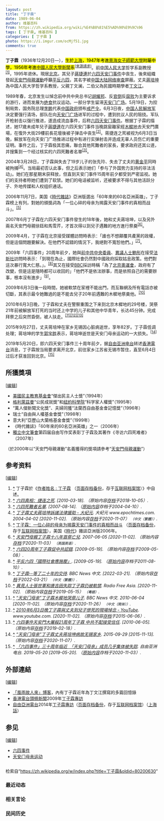 ```yaml
---
layout: post
title: "丁子霖"
date: 1989-06-04
author: 维基百科
from: https://zh.wikipedia.org/wiki/%E4%B8%81%E5%AD%90%E9%9C%96
tags: [ 丁子霖, 维基百科 ]
categories: [ 丁子霖 ]
photo: https://i.imgur.com/ocMjf51.jpg
comments: true
---
```

<div class="mw-content-ltr mw-parser-output" lang="zh" dir="ltr"><style data-mw-deduplicate="TemplateStyles:r83732972">.mw-parser-output .ambox{border:1px solid #a2a9b1;border-left:10px solid #36c;background-color:#fbfbfb;box-sizing:border-box}.mw-parser-output .ambox+link+.ambox,.mw-parser-output .ambox+link+style+.ambox,.mw-parser-output .ambox+link+link+.ambox,.mw-parser-output .ambox+.mw-empty-elt+link+.ambox,.mw-parser-output .ambox+.mw-empty-elt+link+style+.ambox,.mw-parser-output .ambox+.mw-empty-elt+link+link+.ambox{margin-top:-1px}html body.mediawiki .mw-parser-output .ambox.mbox-small-left{margin:4px 1em 4px 0;overflow:hidden;width:238px;border-collapse:collapse;font-size:88%;line-height:1.25em}.mw-parser-output .ambox-speedy{border-left:10px solid #b32424;background-color:#fee7e6}.mw-parser-output .ambox-delete{border-left:10px solid #b32424}.mw-parser-output .ambox-content{border-left:10px solid #f28500}.mw-parser-output .ambox-style{border-left:10px solid #fc3}.mw-parser-output .ambox-move{border-left:10px solid #9932cc}.mw-parser-output .ambox-protection{border-left:10px solid #a2a9b1}.mw-parser-output .ambox .mbox-text{border:none;padding:0.25em 0.5em;width:100%}.mw-parser-output .ambox .mbox-image{border:none;padding:2px 0 2px 0.5em;text-align:center}.mw-parser-output .ambox .mbox-imageright{border:none;padding:2px 0.5em 2px 0;text-align:center}.mw-parser-output .ambox .mbox-empty-cell{border:none;padding:0;width:1px}.mw-parser-output .ambox .mbox-image-div{width:52px}html.client-js body.skin-minerva .mw-parser-output .mbox-text-span{margin-left:23px!important}@media(min-width:720px){.mw-parser-output .ambox{margin:0 10%}}@media screen{html.skin-theme-clientpref-night .mw-parser-output .ambox{border-left-color:#36c!important}html.skin-theme-clientpref-night .mw-parser-output .ambox-speedy,html.skin-theme-clientpref-night .mw-parser-output .ambox-delete{border-left-color:#b32424!important}html.skin-theme-clientpref-night .mw-parser-output .ambox-speedy{background-color:#300!important}html.skin-theme-clientpref-night .mw-parser-output .ambox-content{border-left-color:#f28500!important}html.skin-theme-clientpref-night .mw-parser-output .ambox-style{border-left-color:#fc3!important}html.skin-theme-clientpref-night .mw-parser-output .ambox-move{border-left-color:#9932cc!important}html.skin-theme-clientpref-night .mw-parser-output .ambox-protection{border-left-color:#a2a9b1!important}}@media screen and (prefers-color-scheme:dark){html.skin-theme-clientpref-os .mw-parser-output .ambox{border-left-color:#36c!important}html.skin-theme-clientpref-os .mw-parser-output .ambox-speedy,html.skin-theme-clientpref-os .mw-parser-output .ambox-delete{border-left-color:#b32424!important}html.skin-theme-clientpref-os .mw-parser-output .ambox-speedy{background-color:#300!important}html.skin-theme-clientpref-os .mw-parser-output .ambox-content{border-left-color:#f28500!important}html.skin-theme-clientpref-os .mw-parser-output .ambox-style{border-left-color:#fc3!important}html.skin-theme-clientpref-os .mw-parser-output .ambox-move{border-left-color:#9932cc!important}html.skin-theme-clientpref-os .mw-parser-output .ambox-protection{border-left-color:#a2a9b1!important}}</style>
<style data-mw-deduplicate="TemplateStyles:r83732082">.mw-parser-output .infobox-subbox{padding:0;border:none;margin:-3px;width:auto;min-width:100%;font-size:100%;clear:none;float:none;background-color:transparent}.mw-parser-output .infobox-3cols-child{margin:auto}.mw-parser-output .infobox .navbar{font-size:100%}body.skin-minerva .mw-parser-output .infobox-header,body.skin-minerva .mw-parser-output .infobox-subheader,body.skin-minerva .mw-parser-output .infobox-above,body.skin-minerva .mw-parser-output .infobox-title,body.skin-minerva .mw-parser-output .infobox-image,body.skin-minerva .mw-parser-output .infobox-full-data,body.skin-minerva .mw-parser-output .infobox-below{text-align:center}@media screen{html.skin-theme-clientpref-night .mw-parser-output .infobox-full-data:not(.notheme)>div:not(.notheme)[style]{background:#1f1f23!important;color:#f8f9fa}@media screen and (prefers-color-scheme:dark){html.skin-theme-clientpref-os .mw-parser-output .infobox-full-data:not(.notheme) div:not(.notheme){background:#1f1f23!important;color:#f8f9fa}}html.skin-theme-clientpref-night .mw-parser-output .infobox td div:not(.notheme)[style]{background:transparent!important;color:var(--color-base,#202122)}@media screen and (prefers-color-scheme:dark){html.skin-theme-clientpref-os .mw-parser-output .infobox td div:not(.notheme)[style]{background:transparent!important;color:var(--color-base,#202122)}}html.skin-theme-clientpref-night .mw-parser-output .infobox td div.NavHead:not(.notheme)[style]{background:transparent!important}}@media screen and (prefers-color-scheme:dark){html.skin-theme-clientpref-os .mw-parser-output .infobox td div.NavHead:not(.notheme)[style]{background:transparent!important}}@media(min-width:640px){body.skin--responsive .mw-parser-output .infobox-table{display:table!important}body.skin--responsive .mw-parser-output .infobox-table>caption{display:table-caption!important}body.skin--responsive .mw-parser-output .infobox-table>tbody{display:table-row-group}body.skin--responsive .mw-parser-output .infobox-table tr{display:table-row!important}body.skin--responsive .mw-parser-output .infobox-table th,body.skin--responsive .mw-parser-output .infobox-table td{padding-left:inherit;padding-right:inherit}}</style>
<p><b>丁子霖</b>（1936年12月20日<span class="useeditintro" title="Template:BLP editintro">—</span>），<mark class="template-facttext" title="需要提供文献来源">生於<a href="/wiki/%E4%B8%8A%E6%B5%B7" class="mw-redirect" title="上海">上海</a>，1947年考進<a href="/w/index.php?title=%E6%99%AF%E6%B5%B7%E5%A5%B3%E5%AD%90%E5%B8%AB%E7%AF%84%E5%A4%A7%E5%AD%B8&amp;action=edit&amp;redlink=1" class="new" title="景海女子師範大學（页面不存在）">景海女子師範大學</a>附屬中學，1956年考進<a href="/wiki/%E4%B8%AD%E5%9C%8B%E4%BA%BA%E6%B0%91%E5%A4%A7%E5%AD%B8" class="mw-redirect" title="中國人民大學">中國人民大學</a><a href="/wiki/%E6%96%B0%E8%81%9E" class="mw-redirect" title="新聞">新聞</a>系</mark><sup class="noprint Template-Fact"><a href="/wiki/Wikipedia:%E5%88%97%E6%98%8E%E6%9D%A5%E6%BA%90" title="Wikipedia:列明来源"><span style="white-space: nowrap;" title="来源请求开始于2021年7月1日。">[來源請求]</span></a></sup>。前<a href="/wiki/%E4%B8%AD%E5%9B%BD%E4%BA%BA%E6%B0%91%E5%A4%A7%E5%AD%A6" title="中国人民大学">中国人民大学</a>哲学系副教授<sup id="cite_ref-1" class="reference"><a href="#cite_note-1"><span class="cite-bracket">[</span>1<span class="cite-bracket">]</span></a></sup>，1995年退休。現居<a href="/wiki/%E5%8C%97%E4%BA%AC%E5%B8%82" title="北京市">北京</a>。其兒子<a href="/w/index.php?title=%E8%94%A3%E6%8D%B7%E9%80%A3&amp;action=edit&amp;redlink=1" class="new" title="蔣捷連（页面不存在）">蔣捷連</a>於<a href="/wiki/%E5%85%AD%E5%9B%9B%E5%A4%A9%E5%AE%89%E9%97%A8%E4%BA%8B%E4%BB%B6" class="mw-redirect" title="六四天安门事件">六四天安门事件</a>中丧生，後來組織發起<a href="/wiki/%E5%A4%A9%E5%AE%89%E9%96%80%E6%AF%8D%E8%A6%AA%E9%81%8B%E5%8B%95" class="mw-redirect" title="天安門母親運動">天安門母親運動</a>呼籲<a href="/wiki/%E5%B9%B3%E5%8F%8D%E5%85%AD%E5%9B%9B" class="mw-redirect" title="平反六四">平反六四</a>，其名字被<a href="/wiki/%E4%B8%AD%E5%8D%8E%E4%BA%BA%E6%B0%91%E5%85%B1%E5%92%8C%E5%9B%BD%E7%BD%91%E7%BB%9C%E5%AE%A1%E6%9F%A5" title="中华人民共和国网络审查">中国大陆网络审查</a>屏蔽。丈夫<a href="/wiki/%E8%94%A3%E5%9F%B9%E5%9D%A4" title="蔣培坤">蔣培坤</a>為中国人民大学哲学系教授，父親丁文澜，二伯父為民國時期學者<a href="/wiki/%E4%B8%81%E6%96%87%E6%B1%9F" title="丁文江">丁文江</a>。
</p>
<meta property="mw:PageProp/toc">
<div class="mw-heading mw-heading2"></div>
<p>1989年春，北京发生以悼念前中共中央总书记<a href="/wiki/%E8%83%A1%E8%80%80%E9%82%A6" title="胡耀邦">胡耀邦</a>、反<a href="/wiki/%E5%AE%98%E5%80%92" title="官倒">官倒</a>反<a href="/wiki/%E6%94%BF%E6%B2%BB%E8%85%90%E6%95%97" title="政治腐敗">腐败</a>为主要诉求的游行，进而发展为<a href="/wiki/%E7%BB%9D%E9%A3%9F" class="mw-redirect" title="绝食">绝食</a>抗议运动。一部分学生留滞<a href="/wiki/%E5%A4%A9%E5%AE%89%E9%97%A8%E5%B9%BF%E5%9C%BA" title="天安门广场">天安门广场</a>。5月19日，为控制局势，国务院总理<a href="/wiki/%E6%9D%8E%E9%B9%8F" title="李鹏">李鹏</a>代表<a href="/wiki/%E4%B8%AD%E5%8D%8E%E4%BA%BA%E6%B0%91%E5%85%B1%E5%92%8C%E5%9B%BD%E4%B8%AD%E5%A4%AE%E4%BA%BA%E6%B0%91%E6%94%BF%E5%BA%9C" class="mw-redirect" title="中华人民共和国中央人民政府">中国政府</a>颁布<a href="/wiki/%E5%85%AD%E5%9B%9B%E6%88%92%E4%B8%A5" title="六四戒严">戒严令</a>。6月3日夜，<a href="/wiki/%E4%B8%AD%E5%9B%BD%E4%BA%BA%E6%B0%91%E8%A7%A3%E6%94%BE%E5%86%9B" title="中国人民解放军">中国人民解放军</a>决定要强行清场，部队在向<a href="/wiki/%E5%A4%A9%E5%AE%89%E9%97%A8%E5%B9%BF%E5%9C%BA" title="天安门广场">天安门广场</a>进军的过程中，遭到抗议人民的阻挠。军队开枪射击以强行推进，遂造成流血事件，后称<a href="/wiki/%E5%85%AD%E5%9B%9B%E5%A4%A9%E5%AE%89%E9%97%A8%E4%BA%8B%E4%BB%B6" class="mw-redirect" title="六四天安门事件">六四天安门事件</a>。根据丁子霖的描述，她17歲未成年兒子<a href="/w/index.php?title=%E8%94%A3%E6%8D%B7%E9%80%A3&amp;action=edit&amp;redlink=1" class="new" title="蔣捷連（页面不存在）">蔣捷連</a>在六四天安门事件当晚跳窗離家經<a href="/wiki/%E6%9C%A8%E6%A8%A8%E5%9C%B0" title="木樨地">木樨地</a>去天安門廣場，在復外大街29樓前長花壇後被子弹击中丧生<sup id="cite_ref-2" class="reference"><a href="#cite_note-2"><span class="cite-bracket">[</span>2<span class="cite-bracket">]</span></a></sup>。蒋捷连之死被视为6月3日当晚，解放军在向天安门广场推进过程中有进行实弹射击并造成无辜人员伤亡的重要证明。事件之后，丁子霖极其悲痛，聯合其他死難者的家長，要求政府还其公道，并搜集到一个经过核实的六四死難者名單<sup id="cite_ref-3" class="reference"><a href="#cite_note-3"><span class="cite-bracket">[</span>3<span class="cite-bracket">]</span></a></sup>。
</p><p>2004年3月28日，丁子霖與失去了19岁儿子的张先玲、失去了丈夫的<a href="/w/index.php?title=%E9%BB%84%E9%87%91%E5%B9%B3&amp;action=edit&amp;redlink=1" class="new" title="黄金平（页面不存在）">黄金平</a>同時被拘捕<sup id="cite_ref-4" class="reference"><a href="#cite_note-4"><span class="cite-bracket">[</span>4<span class="cite-bracket">]</span></a></sup>。当局最初否认此事，但之后表示她们「参与了外国势力支持的非法活动」。她们在那星期末获释放，但直到天安门事件15周年前夕都受到严密监视。她们的支持者称她们遭到了软禁。她们的电话被监听，还被要求不得与其他活跃分子、外地传媒和人权组织通话。
</p><p>2006年11月7日，美国《<a href="/wiki/%E6%99%82%E4%BB%A3%E9%9B%9C%E8%AA%8C" title="時代雜誌">時代雜誌</a>》亞洲版選出「60年來的60名亞洲英雄」，丁子霖榜上有列，對她的頒獎詞為「一位心碎的母亲为揭露天安门事件的真相而战斗」。<sup id="cite_ref-5" class="reference"><a href="#cite_note-5"><span class="cite-bracket">[</span>5<span class="cite-bracket">]</span></a></sup>
</p><p>2007年6月丁子霖在六四天安门事件發生的18年後，她和丈夫蔣培坤，以及另外兩名天安門母親徐鈺和馬雪芹，才首次得以到兒子遇難的地方進行祭奠<sup id="cite_ref-6" class="reference"><a href="#cite_note-6"><span class="cite-bracket">[</span>6<span class="cite-bracket">]</span></a></sup>。
</p><p>2009年4月，丁子霖在北京接受媒體訪問時表示：「誰也不想顛覆共產黨的政權，但是這個問題要解決。在他們不認錯的情況下，我絕對不寬恕他們。」<sup id="cite_ref-7" class="reference"><a href="#cite_note-7"><span class="cite-bracket">[</span>7<span class="cite-bracket">]</span></a></sup>。
</p><p>2009年「六四事件」20周年前夕，她與<a href="/wiki/%E4%B8%AD%E5%9B%BD%E5%85%B1%E4%BA%A7%E5%85%9A%E7%AC%AC%E5%8D%81%E4%B8%89%E5%B1%8A%E4%B8%AD%E5%A4%AE%E5%A7%94%E5%91%98%E4%BC%9A%E5%A7%94%E5%91%98%E5%88%97%E8%A1%A8" title="中国共产党第十三届中央委员会委员列表">前中共中央委員</a>、<a href="/wiki/%E7%95%B0%E8%AD%B0%E4%BA%BA%E5%A3%AB" class="mw-redirect" title="異議人士">異議人士</a><a href="/wiki/%E9%AE%91%E5%BD%A4" class="mw-redirect" title="鮑彤">鮑彤</a>在接受<a href="/wiki/%E6%B3%95%E6%96%B0%E7%A4%BE" title="法新社">法新社</a>訪問時表示：「到現在為止，國際社會仍然對中國政府採取姑息政策。他們對這次暴行寬大仁慈。」。<sup id="cite_ref-8" class="reference"><a href="#cite_note-8"><span class="cite-bracket">[</span>8<span class="cite-bracket">]</span></a></sup>其又在接受<a href="/wiki/BBC" class="mw-redirect" title="BBC">BBC</a>採訪時稱「為了<a href="/wiki/2008%E5%B9%B4%E5%A4%8F%E5%AD%A3%E5%A5%A7%E6%9E%97%E5%8C%B9%E5%85%8B%E9%81%8B%E5%8B%95%E6%9C%83" class="mw-redirect" title="2008年夏季奧林匹克運動會">北京奧運會</a>，政府有了改變，但是這是隨時都可以收回的」「他們不是依法辦事，而是依照自己的需要辦事，根本沒有進步」<sup id="cite_ref-9" class="reference"><a href="#cite_note-9"><span class="cite-bracket">[</span>9<span class="cite-bracket">]</span></a></sup>。
</p><p>2009年6月3日後一段時間，她被軟禁在家裡不能出門，而互聯網及所有電話亦被切斷，其表示最令她難過的是不能去兒子20年前遇難的木樨地祭奠他。<sup id="cite_ref-10" class="reference"><a href="#cite_note-10"><span class="cite-bracket">[</span>10<span class="cite-bracket">]</span></a></sup>
</p><p>2010年6月3日晚，丁子霖和丈夫在警察重围之下来到北京木樨地的29号楼，哭祭21年前被解放军打死的当时还上中学的儿子和其他中华青年，长达45分钟。完成拜祭之后突然昏倒，被人扶走。<sup id="cite_ref-11" class="reference"><a href="#cite_note-11"><span class="cite-bracket">[</span>11<span class="cite-bracket">]</span></a></sup><sup id="cite_ref-12" class="reference"><a href="#cite_note-12"><span class="cite-bracket">[</span>12<span class="cite-bracket">]</span></a></sup><sup id="cite_ref-13" class="reference"><a href="#cite_note-13"><span class="cite-bracket">[</span>13<span class="cite-bracket">]</span></a></sup>
</p><p>2015年9月27日，丈夫蒋培坤在家乡无锡因心脏病逝世，享年82岁。丁子霖低调处理；蒋培坤的学生<a href="/wiki/%E9%83%AD%E5%AF%B6%E5%8B%9D" title="郭寶勝">郭宝胜</a>表示，蒋培坤逝世是天安门母亲运动的一大损失。<sup id="cite_ref-14" class="reference"><a href="#cite_note-14"><span class="cite-bracket">[</span>14<span class="cite-bracket">]</span></a></sup>
</p><p>2019年5月20日，即六四天安门事件三十周年前夕，据<a href="/wiki/%E8%87%AA%E7%94%B1%E4%BA%9A%E6%B4%B2%E7%94%B5%E5%8F%B0" title="自由亚洲电台">自由亚洲电台</a>转述<a href="/wiki/%E9%A6%99%E6%B8%AF%E9%9B%BB%E5%8F%B0" title="香港電台">香港電台</a>消息，丁子霖按当局要求离开北京，前往家乡江苏省无锡市暂住，直至6月4日过后才获准回到北京。<sup id="cite_ref-15" class="reference"><a href="#cite_note-15"><span class="cite-bracket">[</span>15<span class="cite-bracket">]</span></a></sup>
</p>
<div class="mw-heading mw-heading2"><h2 id="所獲獎項"><span id=".E6.89.80.E7.8D.B2.E7.8D.8E.E9.A0.85"></span>所獲獎項</h2><span class="mw-editsection"><span class="mw-editsection-bracket">[</span><a href="/w/index.php?title=%E4%B8%81%E5%AD%90%E9%9C%96&amp;action=edit&amp;section=2" title="编辑章节：所獲獎項"><span>编辑</span></a><span class="mw-editsection-bracket">]</span></span></div>
<ul><li><a href="/w/index.php?title=%E7%BE%8E%E5%9C%8B%E6%B0%91%E4%B8%BB%E6%95%99%E8%82%B2%E5%9F%BA%E9%87%91%E6%9C%83&amp;action=edit&amp;redlink=1" class="new" title="美國民主教育基金會（页面不存在）">美國民主教育基金會</a>“傑出民主人士獎”（1994年）</li>
<li><a href="/w/index.php?title=%E6%A0%BC%E5%88%A9%E8%90%8A%E8%8C%B2%E6%9B%BC&amp;action=edit&amp;redlink=1" class="new" title="格利萊茲曼（页面不存在）">格利萊茲曼</a>“公民成就獎”和<a href="/wiki/%E7%B4%90%E7%B4%84%E7%A7%91%E5%AD%B8%E9%99%A2" title="紐約科學院">紐約科學院</a>“科学家人權獎”（1995年）</li>
<li>“萬人傑新聞文化獎”、夫婦同獲“法蘭西自由基金會記憶獎”（1996年）</li>
<li>瑞士“自由與人權基金會獎”（1998年）</li>
<li>意大利“亞歷山大蘭格基金會獎”（1999年）</li>
<li>《時代雜誌》「60年來的60名亞洲英雄」之一（2006年）</li>
<li><a href="/wiki/%E7%8B%AC%E7%AB%8B%E4%B8%AD%E6%96%87%E7%AC%94%E4%BC%9A" title="独立中文笔会">獨立中文筆會</a>第四届自由写作奖表彰丁子霖及其著作《寻访六四死难者》（2007年）</li></ul>
<p>（於2000年以“天安門母親運動”名義獲得的獎項請參考“<a href="/wiki/%E5%A4%A9%E5%AE%89%E9%96%80%E6%AF%8D%E8%A6%AA%E9%81%8B%E5%8B%95" class="mw-redirect" title="天安門母親運動">天安門母親運動</a>”）
</p>
<div class="mw-heading mw-heading2"><h2 id="参考资料"><span id=".E5.8F.82.E8.80.83.E8.B5.84.E6.96.99"></span>参考资料</h2><span class="mw-editsection"><span class="mw-editsection-bracket">[</span><a href="/w/index.php?title=%E4%B8%81%E5%AD%90%E9%9C%96&amp;action=edit&amp;section=3" title="编辑章节：参考资料"><span>编辑</span></a><span class="mw-editsection-bracket">]</span></span></div>
<div class="reflist" style="list-style-type: decimal;">
<ol class="references">
<li id="cite_note-1"><span class="mw-cite-backlink"><b><a href="#cite_ref-1">^</a></b></span> <span class="reference-text">丁子霖於《<a rel="nofollow" class="external text" href="http://www.ncn.org/view.php?mode=detail&amp;aid=138">作者姓名&nbsp;: 丁子霖</a> （<a rel="nofollow" class="external text" href="//web.archive.org/web/20101127005721/http://www.ncn.org/view.php?mode=detail&amp;aid=138">页面存档备份</a>，存于<a href="/wiki/%E4%BA%92%E8%81%94%E7%BD%91%E6%A1%A3%E6%A1%88%E9%A6%86" title="互联网档案馆">互联网档案馆</a>）》中自述。</span>
</li>
<li id="cite_note-2"><span class="mw-cite-backlink"><b><a href="#cite_ref-2">^</a></b></span> <span class="reference-text"><cite class="citation web"><a rel="nofollow" class="external text" href="http://www.peacehall.com/news/gb/z_special/2004/06/200406040825.shtml">六四真相：捷连之死</a>.  <span class="reference-accessdate"> [<span class="nowrap">2010-03-18</span>]</span>. （原始内容<a rel="nofollow" class="external text" href="https://web.archive.org/web/20181005053308/http://www.peacehall.com/news/gb/z_special/2004/06/200406040825.shtml">存档</a>于2018-10-05）.</cite><span title="ctx_ver=Z39.88-2004&amp;rfr_id=info%3Asid%2Fzh.wikipedia.org%3A%E4%B8%81%E5%AD%90%E9%9C%96&amp;rft.btitle=%E5%85%AD%E5%9B%9B%E7%9C%9F%E7%9B%B8%EF%BC%9A%E6%8D%B7%E8%BF%9E%E4%B9%8B%E6%AD%BB&amp;rft.genre=unknown&amp;rft_id=http%3A%2F%2Fwww.peacehall.com%2Fnews%2Fgb%2Fz_special%2F2004%2F06%2F200406040825.shtml&amp;rft_val_fmt=info%3Aofi%2Ffmt%3Akev%3Amtx%3Abook" class="Z3988"><span style="display:none;">&nbsp;</span></span></span>
</li>
<li id="cite_note-3"><span class="mw-cite-backlink"><b><a href="#cite_ref-3">^</a></b></span> <span class="reference-text"><cite class="citation web"><a rel="nofollow" class="external text" href="https://web.archive.org/web/20040410103228/http://www.89-64.org/html/victims155.htm">六四死難者名單</a>.  <span class="reference-accessdate"> [<span class="nowrap">2007-08-14</span>]</span>. （<a rel="nofollow" class="external text" href="http://www.89-64.org/html/victims155.htm">原始内容</a>存档于2004-04-10）.</cite><span title="ctx_ver=Z39.88-2004&amp;rfr_id=info%3Asid%2Fzh.wikipedia.org%3A%E4%B8%81%E5%AD%90%E9%9C%96&amp;rft.btitle=%E5%85%AD%E5%9B%9B%E6%AD%BB%E9%9B%A3%E8%80%85%E5%90%8D%E5%96%AE&amp;rft.genre=unknown&amp;rft_id=http%3A%2F%2Fwww.89-64.org%2Fhtml%2Fvictims155.htm&amp;rft_val_fmt=info%3Aofi%2Ffmt%3Akev%3Amtx%3Abook" class="Z3988"><span style="display:none;">&nbsp;</span></span></span>
</li>
<li id="cite_note-4"><span class="mw-cite-backlink"><b><a href="#cite_ref-4">^</a></b></span> <span class="reference-text"><cite class="citation web"><a rel="nofollow" class="external text" href="https://www.epochtimes.com/b5/4/4/2/n499224.htm">丁子霖丈夫蔣培坤訴諸法律援助 - 大紀元</a>. 大紀元 www.epochtimes.com. 2004-04-02 <span class="reference-accessdate"> [<span class="nowrap">2020-11-02</span>]</span>. （原始内容<a rel="nofollow" class="external text" href="https://web.archive.org/web/20201107093240/https://www.epochtimes.com/b5/4/4/2/n499224.htm">存档</a>于2020-11-07） <span style="font-family: sans-serif; cursor: default; color:var(--color-subtle, #54595d); font-size: 0.8em; bottom: 0.1em; font-weight: bold;" title="连接到中文（繁體）网页">（中文（繁體））</span>.</cite><span title="ctx_ver=Z39.88-2004&amp;rfr_id=info%3Asid%2Fzh.wikipedia.org%3A%E4%B8%81%E5%AD%90%E9%9C%96&amp;rft.atitle=%E4%B8%81%E5%AD%90%E9%9C%96%E4%B8%88%E5%A4%AB%E8%94%A3%E5%9F%B9%E5%9D%A4%E8%A8%B4%E8%AB%B8%E6%B3%95%E5%BE%8B%E6%8F%B4%E5%8A%A9+-+%E5%A4%A7%E7%B4%80%E5%85%83&amp;rft.date=2004-04-02&amp;rft.genre=unknown&amp;rft.jtitle=%E5%A4%A7%E7%B4%80%E5%85%83+www.epochtimes.com&amp;rft_id=https%3A%2F%2Fwww.epochtimes.com%2Fb5%2F4%2F4%2F2%2Fn499224.htm&amp;rft_val_fmt=info%3Aofi%2Ffmt%3Akev%3Amtx%3Ajournal" class="Z3988"><span style="display:none;">&nbsp;</span></span></span>
</li>
<li id="cite_note-5"><span class="mw-cite-backlink"><b><a href="#cite_ref-5">^</a></b></span> <span class="reference-text"><a rel="nofollow" class="external text" href="http://www.time.com/time/asia/2006/heroes/in_zilin.html">丁子霖：一位心碎的母亲为揭露天安门事件的真相而战斗</a> （<a rel="nofollow" class="external text" href="//web.archive.org/web/20110523195243/http://www.time.com/time/asia/2006/heroes/in_zilin.html">页面存档备份</a>，存于<a href="/wiki/%E4%BA%92%E8%81%94%E7%BD%91%E6%A1%A3%E6%A1%88%E9%A6%86" title="互联网档案馆">互联网档案馆</a>），美国《<a href="/wiki/%E6%99%82%E4%BB%A3%E9%9B%9C%E8%AA%8C" title="時代雜誌">時代</a>》雜誌亞洲版2006年。</span>
</li>
<li id="cite_note-6"><span class="mw-cite-backlink"><b><a href="#cite_ref-6">^</a></b></span> <span class="reference-text"><cite class="citation news"><a rel="nofollow" class="external text" href="http://news.bbc.co.uk/chinese/trad/hi/newsid_6720000/newsid_6721400/6721455.stm">天安門母親丁子霖十八年首祭亡兒</a>. 2007-06-05 <span class="reference-accessdate"> [<span class="nowrap">2020-11-02</span>]</span>. （原始内容<a rel="nofollow" class="external text" href="https://web.archive.org/web/20201103195335/http://news.bbc.co.uk/chinese/trad/hi/newsid_6720000/newsid_6721400/6721455.stm">存档</a>于2020-11-03） <span style="font-family: sans-serif; cursor: default; color:var(--color-subtle, #54595d); font-size: 0.8em; bottom: 0.1em; font-weight: bold;" title="连接到英国英语网页">（英国英语）</span>.</cite><span title="ctx_ver=Z39.88-2004&amp;rfr_id=info%3Asid%2Fzh.wikipedia.org%3A%E4%B8%81%E5%AD%90%E9%9C%96&amp;rft.atitle=%E5%A4%A9%E5%AE%89%E9%96%80%E6%AF%8D%E8%A6%AA%E4%B8%81%E5%AD%90%E9%9C%96%E5%8D%81%E5%85%AB%E5%B9%B4%E9%A6%96%E7%A5%AD%E4%BA%A1%E5%85%92&amp;rft.date=2007-06-05&amp;rft.genre=article&amp;rft_id=http%3A%2F%2Fnews.bbc.co.uk%2Fchinese%2Ftrad%2Fhi%2Fnewsid_6720000%2Fnewsid_6721400%2F6721455.stm&amp;rft_val_fmt=info%3Aofi%2Ffmt%3Akev%3Amtx%3Ajournal" class="Z3988"><span style="display:none;">&nbsp;</span></span></span>
</li>
<li id="cite_note-7"><span class="mw-cite-backlink"><b><a href="#cite_ref-7">^</a></b></span> <span class="reference-text"><cite class="citation web"><a rel="nofollow" class="external text" href="http://www.appleactionews.com/site/art_main.php?&amp;iss_id=20090428&amp;sec_id=10793096&amp;art_id=12695231&amp;dis_type=text">六四20周年丁子霖促中共認錯</a>.  <span class="reference-accessdate"> [<span class="nowrap">2009-05-19</span>]</span>. （原始内容<a rel="nofollow" class="external text" href="https://web.archive.org/web/20090508164806/http://www.appleactionews.com/site/art_main.php">存档</a>于2009-05-08）.</cite><span title="ctx_ver=Z39.88-2004&amp;rfr_id=info%3Asid%2Fzh.wikipedia.org%3A%E4%B8%81%E5%AD%90%E9%9C%96&amp;rft.btitle=%E5%85%AD%E5%9B%9B20%E5%91%A8%E5%B9%B4%E4%B8%81%E5%AD%90%E9%9C%96%E4%BF%83%E4%B8%AD%E5%85%B1%E8%AA%8D%E9%8C%AF&amp;rft.genre=unknown&amp;rft_id=http%3A%2F%2Fwww.appleactionews.com%2Fsite%2Fart_main.php%3F%26iss_id%3D20090428%26sec_id%3D10793096%26art_id%3D12695231%26dis_type%3Dtext&amp;rft_val_fmt=info%3Aofi%2Ffmt%3Akev%3Amtx%3Abook" class="Z3988"><span style="display:none;">&nbsp;</span></span></span>
</li>
<li id="cite_note-8"><span class="mw-cite-backlink"><b><a href="#cite_ref-8">^</a></b></span> <span class="reference-text"><cite class="citation web"><a rel="nofollow" class="external text" href="https://web.archive.org/web/20110810124329/http://news.sina.com.hk/cgi-bin/nw/show.cgi/9/1/1/1128662/1.html">平反六四「國際社會應施壓」</a>.  <span class="reference-accessdate"> [<span class="nowrap">2009-05-19</span>]</span>. （<a rel="nofollow" class="external text" href="http://news.sina.com.hk/cgi-bin/nw/show.cgi/9/1/1/1128662/1.html">原始内容</a>存档于2011-08-10）.</cite><span title="ctx_ver=Z39.88-2004&amp;rfr_id=info%3Asid%2Fzh.wikipedia.org%3A%E4%B8%81%E5%AD%90%E9%9C%96&amp;rft.btitle=%E5%B9%B3%E5%8F%8D%E5%85%AD%E5%9B%9B%E3%80%8C%E5%9C%8B%E9%9A%9B%E7%A4%BE%E6%9C%83%E6%87%89%E6%96%BD%E5%A3%93%E3%80%8D&amp;rft.genre=unknown&amp;rft_id=http%3A%2F%2Fnews.sina.com.hk%2Fcgi-bin%2Fnw%2Fshow.cgi%2F9%2F1%2F1%2F1128662%2F1.html&amp;rft_val_fmt=info%3Aofi%2Ffmt%3Akev%3Amtx%3Abook" class="Z3988"><span style="display:none;">&nbsp;</span></span></span>
</li>
<li id="cite_note-9"><span class="mw-cite-backlink"><b><a href="#cite_ref-9">^</a></b></span> <span class="reference-text"><cite class="citation web"><a rel="nofollow" class="external text" href="http://news.bbc.co.uk/chinese/trad/hi/newsid_8070000/newsid_8072300/8072373.stm">丁子霖--等了二十年的交待</a>. BBC News 中文.  <span class="reference-accessdate"> [<span class="nowrap">2022-03-21</span>]</span>. （原始内容<a rel="nofollow" class="external text" href="https://web.archive.org/web/20220321211200/http://news.bbc.co.uk/chinese/trad/hi/newsid_8070000/newsid_8072300/8072373.stm">存档</a>于2022-03-21） <span style="font-family: sans-serif; cursor: default; color:var(--color-subtle, #54595d); font-size: 0.8em; bottom: 0.1em; font-weight: bold;" title="连接到中文（繁體）网页">（中文（繁體））</span>.</cite><span title="ctx_ver=Z39.88-2004&amp;rfr_id=info%3Asid%2Fzh.wikipedia.org%3A%E4%B8%81%E5%AD%90%E9%9C%96&amp;rft.atitle=%E4%B8%81%E5%AD%90%E9%9C%96--%E7%AD%89%E4%BA%86%E4%BA%8C%E5%8D%81%E5%B9%B4%E7%9A%84%E4%BA%A4%E5%BE%85&amp;rft.genre=unknown&amp;rft.jtitle=BBC+News+%E4%B8%AD%E6%96%87&amp;rft_id=http%3A%2F%2Fnews.bbc.co.uk%2Fchinese%2Ftrad%2Fhi%2Fnewsid_8070000%2Fnewsid_8072300%2F8072373.stm&amp;rft_val_fmt=info%3Aofi%2Ffmt%3Akev%3Amtx%3Ajournal" class="Z3988"><span style="display:none;">&nbsp;</span></span></span>
</li>
<li id="cite_note-10"><span class="mw-cite-backlink"><b><a href="#cite_ref-10">^</a></b></span> <span class="reference-text"><cite class="citation web"><a rel="nofollow" class="external text" href="https://www.rfa.org/cantonese/news/64_dissident-06082009111931.html">異見人士張世軍和唐吉田失踪丁子霖仍被軟禁</a>. Radio Free Asia.  <span class="reference-accessdate"> [<span class="nowrap">2020-11-02</span>]</span>. （原始内容<a rel="nofollow" class="external text" href="https://web.archive.org/web/20190515224745/https://www.rfa.org/cantonese/news/64_dissident-06082009111931.html">存档</a>于2019-05-15） <span style="font-family: sans-serif; cursor: default; color:var(--color-subtle, #54595d); font-size: 0.8em; bottom: 0.1em; font-weight: bold;" title="连接到粵語网页">（粵語）</span>.</cite><span title="ctx_ver=Z39.88-2004&amp;rfr_id=info%3Asid%2Fzh.wikipedia.org%3A%E4%B8%81%E5%AD%90%E9%9C%96&amp;rft.atitle=%E7%95%B0%E8%A6%8B%E4%BA%BA%E5%A3%AB%E5%BC%B5%E4%B8%96%E8%BB%8D%E5%92%8C%E5%94%90%E5%90%89%E7%94%B0%E5%A4%B1%E8%B8%AA%E4%B8%81%E5%AD%90%E9%9C%96%E4%BB%8D%E8%A2%AB%E8%BB%9F%E7%A6%81&amp;rft.genre=unknown&amp;rft.jtitle=Radio+Free+Asia&amp;rft_id=https%3A%2F%2Fwww.rfa.org%2Fcantonese%2Fnews%2F64_dissident-06082009111931.html&amp;rft_val_fmt=info%3Aofi%2Ffmt%3Akev%3Amtx%3Ajournal" class="Z3988"><span style="display:none;">&nbsp;</span></span></span>
</li>
<li id="cite_note-11"><span class="mw-cite-backlink"><b><a href="#cite_ref-11">^</a></b></span> <span class="reference-text"><cite class="citation web"><a rel="nofollow" class="external text" href="https://www.bbc.com/zhongwen/simp/china/2010/06/100604_tiananmen_anni_ding">“天安门母亲”丁子霖木樨地哭祭儿子</a>. BBC News 中文. 2010-06-04 <span class="reference-accessdate"> [<span class="nowrap">2020-11-02</span>]</span>. （原始内容<a rel="nofollow" class="external text" href="https://web.archive.org/web/20201126104318/https://www.bbc.com/zhongwen/simp/china/2010/06/100604_tiananmen_anni_ding">存档</a>于2020-11-26） <span style="font-family: sans-serif; cursor: default; color:var(--color-subtle, #54595d); font-size: 0.8em; bottom: 0.1em; font-weight: bold;" title="连接到中文（简体）网页">（中文（简体））</span>.</cite><span title="ctx_ver=Z39.88-2004&amp;rfr_id=info%3Asid%2Fzh.wikipedia.org%3A%E4%B8%81%E5%AD%90%E9%9C%96&amp;rft.atitle=%E2%80%9C%E5%A4%A9%E5%AE%89%E9%97%A8%E6%AF%8D%E4%BA%B2%E2%80%9D%E4%B8%81%E5%AD%90%E9%9C%96%E6%9C%A8%E6%A8%A8%E5%9C%B0%E5%93%AD%E7%A5%AD%E5%84%BF%E5%AD%90&amp;rft.date=2010-06-04&amp;rft.genre=unknown&amp;rft.jtitle=BBC+News+%E4%B8%AD%E6%96%87&amp;rft_id=https%3A%2F%2Fwww.bbc.com%2Fzhongwen%2Fsimp%2Fchina%2F2010%2F06%2F100604_tiananmen_anni_ding&amp;rft_val_fmt=info%3Aofi%2Ffmt%3Akev%3Amtx%3Ajournal" class="Z3988"><span style="display:none;">&nbsp;</span></span></span>
</li>
<li id="cite_note-12"><span class="mw-cite-backlink"><b><a href="#cite_ref-12">^</a></b></span> <span class="reference-text"><cite class="citation web"><a rel="nofollow" class="external text" href="https://www.youtube.com/watch?v=D9BFtRPbfFA">2010年6月3日晚丁子霖與丈夫到兒子慘死的現場悼念 - YouTube</a>. www.youtube.com.  <span class="reference-accessdate"> [<span class="nowrap">2020-11-02</span>]</span>. （原始内容<a rel="nofollow" class="external text" href="https://web.archive.org/web/20150606050645/https://www.youtube.com/watch?v=D9BFtRPbfFA">存档</a>于2015-06-06）.</cite><span title="ctx_ver=Z39.88-2004&amp;rfr_id=info%3Asid%2Fzh.wikipedia.org%3A%E4%B8%81%E5%AD%90%E9%9C%96&amp;rft.atitle=2010%E5%B9%B46%E6%9C%883%E6%97%A5%E6%99%9A%E4%B8%81%E5%AD%90%E9%9C%96%E8%88%87%E4%B8%88%E5%A4%AB%E5%88%B0%E5%85%92%E5%AD%90%E6%85%98%E6%AD%BB%E7%9A%84%E7%8F%BE%E5%A0%B4%E6%82%BC%E5%BF%B5+-+YouTube&amp;rft.genre=unknown&amp;rft.jtitle=www.youtube.com&amp;rft_id=https%3A%2F%2Fwww.youtube.com%2Fwatch%3Fv%3DD9BFtRPbfFA&amp;rft_val_fmt=info%3Aofi%2Ffmt%3Akev%3Amtx%3Ajournal" class="Z3988"><span style="display:none;">&nbsp;</span></span></span>
</li>
<li id="cite_note-13"><span class="mw-cite-backlink"><b><a href="#cite_ref-13">^</a></b></span> <span class="reference-text"><cite class="citation web"><a rel="nofollow" class="external text" href="https://www.youtube.com/watch?v=9ErnrFNxPEs&amp;feature=related">六四事件天安門大屠殺21周年丁子霖 中共不配接受信任</a>.  <span class="reference-accessdate"> [<span class="nowrap">2010-06-05</span>]</span>. （原始内容<a rel="nofollow" class="external text" href="https://web.archive.org/web/20190218160710/https://www.youtube.com/watch?v=9ErnrFNxPEs&amp;feature=related">存档</a>于2019-02-18）.</cite><span title="ctx_ver=Z39.88-2004&amp;rfr_id=info%3Asid%2Fzh.wikipedia.org%3A%E4%B8%81%E5%AD%90%E9%9C%96&amp;rft.btitle=%E5%85%AD%E5%9B%9B%E4%BA%8B%E4%BB%B6%E5%A4%A9%E5%AE%89%E9%96%80%E5%A4%A7%E5%B1%A0%E6%AE%BA21%E5%91%A8%E5%B9%B4%E4%B8%81%E5%AD%90%E9%9C%96+%E4%B8%AD%E5%85%B1%E4%B8%8D%E9%85%8D%E6%8E%A5%E5%8F%97%E4%BF%A1%E4%BB%BB&amp;rft.genre=unknown&amp;rft_id=http%3A%2F%2Fwww.youtube.com%2Fwatch%3Fv%3D9ErnrFNxPEs%26feature%3Drelated&amp;rft_val_fmt=info%3Aofi%2Ffmt%3Akev%3Amtx%3Abook" class="Z3988"><span style="display:none;">&nbsp;</span></span></span>
</li>
<li id="cite_note-14"><span class="mw-cite-backlink"><b><a href="#cite_ref-14">^</a></b></span> <span class="reference-text"><cite class="citation news"><a rel="nofollow" class="external text" href="http://www.rfa.org/mandarin/yataibaodao/renquanfazhi/ql1-09292015102337.html">“天安门母亲”丁子霖丈夫蒋培坤病故无锡家乡</a>. 2015-09-29 <span class="reference-accessdate"> [<span class="nowrap">2015-11-13</span>]</span>. （原始内容<a rel="nofollow" class="external text" href="https://web.archive.org/web/20201107042923/https://www.rfa.org/mandarin/yataibaodao/renquanfazhi/ql1-09292015102337.html">存档</a>于2020-11-07）.</cite><span title="ctx_ver=Z39.88-2004&amp;rfr_id=info%3Asid%2Fzh.wikipedia.org%3A%E4%B8%81%E5%AD%90%E9%9C%96&amp;rft.atitle=%E2%80%9C%E5%A4%A9%E5%AE%89%E9%97%A8%E6%AF%8D%E4%BA%B2%E2%80%9D%E4%B8%81%E5%AD%90%E9%9C%96%E4%B8%88%E5%A4%AB%E8%92%8B%E5%9F%B9%E5%9D%A4%E7%97%85%E6%95%85%E6%97%A0%E9%94%A1%E5%AE%B6%E4%B9%A1&amp;rft.date=2015-09-29&amp;rft.genre=article&amp;rft_id=http%3A%2F%2Fwww.rfa.org%2Fmandarin%2Fyataibaodao%2Frenquanfazhi%2Fql1-09292015102337.html&amp;rft_val_fmt=info%3Aofi%2Ffmt%3Akev%3Amtx%3Ajournal" class="Z3988"><span style="display:none;">&nbsp;</span></span></span>
</li>
<li id="cite_note-15"><span class="mw-cite-backlink"><b><a href="#cite_ref-15">^</a></b></span> <span class="reference-text"><cite class="citation web"><a rel="nofollow" class="external text" href="https://web.archive.org/web/20201103163635/https://www.rfa.org/cantonese/news/china-june4-05202019093540.html">「六四事件」三十周年临近　「天安门母亲」成员几乎集体被失踪</a>. 自由亚洲电台. 2019-05-20 <span class="reference-accessdate"> [<span class="nowrap">2019-05-20</span>]</span>. （<a rel="nofollow" class="external text" href="https://www.rfa.org/cantonese/news/china-june4-05202019093540.html">原始内容</a>存档于2020-11-03）.</cite><span title="ctx_ver=Z39.88-2004&amp;rfr_id=info%3Asid%2Fzh.wikipedia.org%3A%E4%B8%81%E5%AD%90%E9%9C%96&amp;rft.atitle=%E3%80%8C%E5%85%AD%E5%9B%9B%E4%BA%8B%E4%BB%B6%E3%80%8D%E4%B8%89%E5%8D%81%E5%91%A8%E5%B9%B4%E4%B8%B4%E8%BF%91%E3%80%80%E3%80%8C%E5%A4%A9%E5%AE%89%E9%97%A8%E6%AF%8D%E4%BA%B2%E3%80%8D%E6%88%90%E5%91%98%E5%87%A0%E4%B9%8E%E9%9B%86%E4%BD%93%E8%A2%AB%E5%A4%B1%E8%B8%AA&amp;rft.date=2019-05-20&amp;rft.genre=unknown&amp;rft.jtitle=%E8%87%AA%E7%94%B1%E4%BA%9A%E6%B4%B2%E7%94%B5%E5%8F%B0&amp;rft_id=https%3A%2F%2Fwww.rfa.org%2Fcantonese%2Fnews%2Fchina-june4-05202019093540.html&amp;rft_val_fmt=info%3Aofi%2Ffmt%3Akev%3Amtx%3Ajournal" class="Z3988"><span style="display:none;">&nbsp;</span></span></span>
</li>
</ol></div>
<div class="mw-heading mw-heading2"><h2 id="外部連結"><span id=".E5.A4.96.E9.83.A8.E9.80.A3.E7.B5.90"></span>外部連結</h2><span class="mw-editsection"><span class="mw-editsection-bracket">[</span><a href="/w/index.php?title=%E4%B8%81%E5%AD%90%E9%9C%96&amp;action=edit&amp;section=4" title="编辑章节：外部連結"><span>编辑</span></a><span class="mw-editsection-bracket">]</span></span></div>
<ul><li><a rel="nofollow" class="external text" href="https://web.archive.org/web/20070601153418/http://blog.5d.cn/user6/fyrs/">「風雨故人來」博客</a>，內有丁子霖近年為丁文江撰寫的多篇回憶錄</li>
<li><a href="/wiki/%E9%A6%99%E6%B8%AF%E9%9B%BB%E5%8F%B0" title="香港電台">香港電台</a><a href="/wiki/%E9%A0%AD%E6%A2%9D%E6%96%B0%E8%81%9E" class="mw-redirect" title="頭條新聞">頭條新聞</a>2009年<a rel="nofollow" class="external text" href="http://www.rthk.org.hk/special/headliner/media/20090605.asx">丁子霖專訪</a></li>
<li><a href="/wiki/%E8%87%AA%E7%94%B1%E4%BA%9E%E6%B4%B2%E9%9B%BB%E5%8F%B0" class="mw-redirect" title="自由亞洲電台">自由亞洲電台</a>2014年<a rel="nofollow" class="external text" href="https://www.rfa.org/mandarin/zhuanlan/xianhuashanghai/m0603wu-06222017103325.html">丁子霖專訪</a>（<a rel="nofollow" class="external text" href="//web.archive.org/web/20201103175113/https://www.rfa.org/mandarin/zhuanlan/xianhuashanghai/m0603wu-06222017103325.html">页面存档备份</a>，存于<a href="/wiki/%E4%BA%92%E8%81%94%E7%BD%91%E6%A1%A3%E6%A1%88%E9%A6%86" title="互联网档案馆">互联网档案馆</a>）（<a href="/wiki/%E4%B8%8A%E6%B5%B7%E8%A9%B1" class="mw-redirect" title="上海話">上海話</a>）</li></ul>
<div class="mw-heading mw-heading2"><h2 id="参见"><span id=".E5.8F.82.E8.A7.81"></span>参见</h2><span class="mw-editsection"><span class="mw-editsection-bracket">[</span><a href="/w/index.php?title=%E4%B8%81%E5%AD%90%E9%9C%96&amp;action=edit&amp;section=5" title="编辑章节：参见"><span>编辑</span></a><span class="mw-editsection-bracket">]</span></span></div>
<ul><li><a href="/wiki/%E5%85%AD%E5%9B%9B%E4%BA%8B%E4%BB%B6" title="六四事件">六四事件</a></li>
<li><a href="/wiki/%E5%A4%A9%E5%AE%89%E9%97%A8%E6%AF%8D%E4%BA%B2%E8%BF%90%E5%8A%A8" title="天安门母亲运动">天安门母亲运动</a></li></ul>
<div style="clear: both; height: 1em"></div>


<!-- 
NewPP limit report
Parsed by mw‐api‐ext.codfw.main‐995858756‐7vr79
Cached time: 20240810160629
Cache expiry: 2592000
Reduced expiry: false
Complications: [show‐toc]
CPU time usage: 0.838 seconds
Real time usage: 1.034 seconds
Preprocessor visited node count: 15663/1000000
Post‐expand include size: 163769/2097152 bytes
Template argument size: 5842/2097152 bytes
Highest expansion depth: 21/100
Expensive parser function count: 26/500
Unstrip recursion depth: 0/20
Unstrip post‐expand size: 72272/5000000 bytes
Lua time usage: 0.328/10.000 seconds
Lua memory usage: 5764231/52428800 bytes
Number of Wikibase entities loaded: 1/400
-->
<!--
Transclusion expansion time report (%,ms,calls,template)
100.00%  866.294      1 -total
 63.26%  547.979     20 Template:Infobox
 49.70%  430.565      1 Template:Infobox_Officeholder
 24.12%  208.968     18 Template:Infobox_officeholder/office
 15.27%  132.255      1 Template:六四事件
 13.52%  117.117      1 Template:NavboxV2
 12.94%  112.112      1 Template:Reflist
 12.47%  108.027      1 Template:Citation_style
  9.50%   82.270     11 Template:Cite_web
  8.05%   69.758      1 Template:Ambox
-->

<!-- Saved in parser cache with key zhwiki:pcache:idhash:65429-0!canonical!zh and timestamp 20240810160629 and revision id 80200630. Rendering was triggered because: unknown
 -->
</div><!--esi <esi:include src="/esitest-fa8a495983347898/content" /> --><noscript><img src="https://login.wikimedia.org/wiki/Special:CentralAutoLogin/start?type=1x1" alt="" width="1" height="1" style="border: none; position: absolute;"></noscript>
<div class="printfooter" data-nosnippet="">检索自“<a dir="ltr" href="https://zh.wikipedia.org/w/index.php?title=丁子霖&amp;oldid=80200630">https://zh.wikipedia.org/w/index.php?title=丁子霖&amp;oldid=80200630</a>”</div><div id="recent-news"><h3>最近动态</h3><ul></ul></div><div id="open-opinion"><h3>相关言论</h3><ul></ul></div><div id="mjls-record"><h3>民间历史</h3><ul></ul></div>
